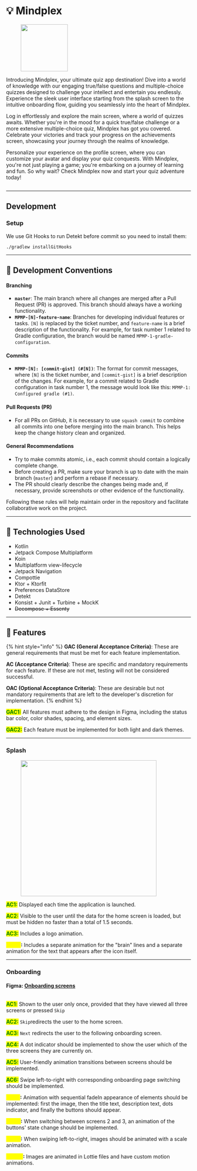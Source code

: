 # 💡 Mindplex

<div align="left">

<figure><img src=".gitbook/assets/Logo.svg" alt="" width="128"><figcaption></figcaption></figure>

</div>

Introducing Mindplex, your ultimate quiz app destination! Dive into a world of knowledge with our engaging true/false questions and multiple-choice quizzes designed to challenge your intellect and entertain you endlessly. Experience the sleek user interface starting from the splash screen to the intuitive onboarding flow, guiding you seamlessly into the heart of Mindplex.

Log in effortlessly and explore the main screen, where a world of quizzes awaits. Whether you're in the mood for a quick true/false challenge or a more extensive multiple-choice quiz, Mindplex has got you covered. Celebrate your victories and track your progress on the achievements screen, showcasing your journey through the realms of knowledge.

Personalize your experience on the profile screen, where you can customize your avatar and display your quiz conquests. With Mindplex, you're not just playing a game; you're embarking on a journey of learning and fun. So why wait? Check Mindplex now and start your quiz adventure today!

<figure><img src=".gitbook/assets/image (1) (1).png" alt=""><figcaption></figcaption></figure>

***

## Development

### Setup

We use Git Hooks to run Detekt before commit so you need to install them:

```shell
./gradlew installGitHooks
```

***

## 📁 Development Conventions

#### Branching

* **`master`**: The main branch where all changes are merged after a Pull Request (PR) is approved. This branch should always have a working functionality.
* **`MPMP-[N]-feature-name`**: Branches for developing individual features or tasks. `[N]` is replaced by the ticket number, and `feature-name` is a brief description of the functionality. For example, for task number 1 related to Gradle configuration, the branch would be named `MPMP-1-gradle-configuration`.

#### Commits

* **`MPMP-[N]: [commit-gist] (#[N])`**: The format for commit messages, where `[N]` is the ticket number, and `[commit-gist]` is a brief description of the changes. For example, for a commit related to Gradle configuration in task number 1, the message would look like this: `MPMP-1: Configured gradle (#1)`.

#### Pull Requests (PR)

* For all PRs on GitHub, it is necessary to use `squash commit` to combine all commits into one before merging into the main branch. This helps keep the change history clean and organized.

#### General Recommendations

* Try to make commits atomic, i.e., each commit should contain a logically complete change.
* Before creating a PR, make sure your branch is up to date with the main branch (`master`) and perform a rebase if necessary.
* The PR should clearly describe the changes being made and, if necessary, provide screenshots or other evidence of the functionality.

Following these rules will help maintain order in the repository and facilitate collaborative work on the project.

***

## 🚀 Technologies Used

* Kotlin
* Jetpack Compose Multiplatform
* Koin
* Multiplatform view-lifecycle
* Jetpack Navigation
* Compottie
* Ktor + Ktorfit
* Preferences DataStore
* Detekt
* Konsist + Junit + Turbine + MockK
* ~~Decompose + Essenty~~

***

## 📱 Features

{% hint style="info" %}
**GAC (General Acceptance Criteria)**: These are general requirements that must be met for each feature implementation.

**AC (Acceptance Criteria)**: These are specific and mandatory requirements for each feature. If these are not met, testing will not be considered successful.

**OAC (Optional Acceptance Criteria)**: These are desirable but not mandatory requirements that are left to the developer's discretion for implementation.
{% endhint %}

<mark style="color:green;">**GAC1:**</mark>  All features must adhere to the design in Figma, including the status bar color, color shades, spacing, and element sizes.

<mark style="color:green;">**GAC2:**</mark>  Each feature must be implemented for both light and dark themes.

***

### Splash

<figure><img src=".gitbook/assets/image.png" alt="" width="370"><figcaption></figcaption></figure>

<mark style="color:green;">**AC1:**</mark> Displayed each time the application is launched.

<mark style="color:green;">**AC2:**</mark> Visible to the user until the data for the home screen is loaded, but must be hidden no faster than a total of 1.5 seconds.

<mark style="color:green;">**AC3:**</mark> Includes a logo animation.

<mark style="color:yellow;">**OAC4**</mark>**:** Includes a separate animation for the "brain" lines and a separate animation for the text that appears after the icon itself.

***

### Onboarding

#### Figma: [Onboarding screens](https://www.figma.com/file/iI2ctMyZwWFNMbFcYsbk9q/Mindplex?type=design\&node-id=0-460\&mode=design\&t=27bRTu2XvkRIwMDj-4)

<figure><img src=".gitbook/assets/image (1).png" alt=""><figcaption></figcaption></figure>

<mark style="color:green;">**AC1:**</mark> Shown to the user only once, provided that they have viewed all three screens or pressed `Skip`

<mark style="color:green;">**AC2:**</mark> `Skip`redirects the user to the home screen.

<mark style="color:green;">**AC3:**</mark> `Next` redirects the user to the following onboarding screen.

<mark style="color:green;">**AC4:**</mark> A dot indicator should be implemented to show the user which of the three screens they are currently on.

<mark style="color:green;">**AC5:**</mark> User-friendly animation transitions between screens should be implemented.

<mark style="color:green;">**AC6:**</mark> Swipe left-to-right with corresponding onboarding page switching should be implemented.

<mark style="color:yellow;">**OAC7**</mark>**:** Animation with sequential fadeIn appearance of elements should be implemented: first the image, then the title text, description text, dots indicator, and finally the buttons should appear.

<mark style="color:yellow;">**OAC8**</mark>**:** When switching between screens 2 and 3, an animation of the buttons' state change should be implemented.

<mark style="color:yellow;">**OAC9**</mark>**:** When swiping left-to-right, images should be animated with a scale animation.

<mark style="color:yellow;">**OAC10**</mark>**:** Images are animated in Lottie files and have custom motion animations.

